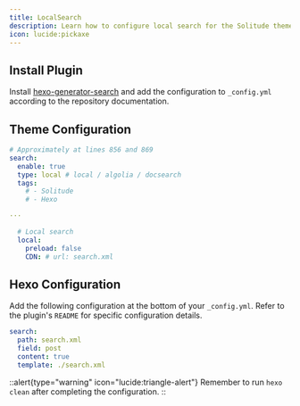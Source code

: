 ```yaml
---
title: LocalSearch
description: Learn how to configure local search for the Solitude theme.
icon: lucide:pickaxe
---
```


## Install Plugin

Install [hexo-generator-search](https://github.com/wzpan/hexo-generator-search) and add the configuration to `_config.yml` according to the repository documentation.

## Theme Configuration
```yml [_config.solitude.yml]
# Approximately at lines 856 and 869
search:
  enable: true
  type: local # local / algolia / docsearch
  tags:
    # - Solitude
    # - Hexo

···

  # Local search
  local:
    preload: false
    CDN: # url: search.xml
```

## Hexo Configuration

Add the following configuration at the bottom of your `_config.yml`. Refer to the plugin's `README` for specific configuration details.

```yml [_config.yml]
search:
  path: search.xml
  field: post
  content: true
  template: ./search.xml
```

::alert{type="warning" icon="lucide:triangle-alert"}
  Remember to run `hexo clean` after completing the configuration.
::
